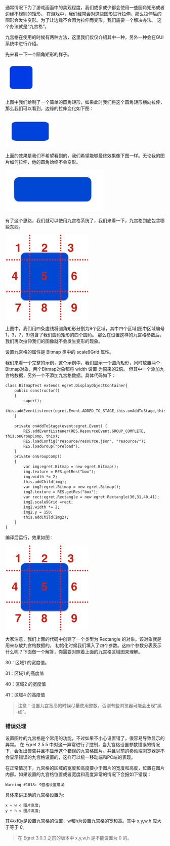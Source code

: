 通常情况下为了游戏画面中的美观程度，我们或多或少都会使用一些圆角矩形或者边缘不规则的矩形。 在游戏中，我们经常会对这些图形进行拉伸。那么拉伸后的图形会发生变形。为了让边缘不会因为拉伸而变形，我们需要一个解决办法。 这个办法就是“九宫格”。

九宫格在使用的时候有两种方法，这里我们仅仅介绍其中一种，另外一种会在GUI系统中进行介绍。

先来看一下一个圆角矩形的样子。

![](556564e1ddd8d.png)

上图中我们绘制了一个简单的圆角矩形，如果此时我们将这个圆角矩形横向拉伸，那么我们可以看到，边缘的拉伸变化如下图：

![](556564e1e524c.png)

上面的效果是我们不希望看到的，我们希望能够最终效果像下图一样。无论我的图片如何拉伸，他的圆角始终不会变形。

![](556564e1e5d41.png)

有了这个思路，我们就可以使用九宫格系统了，我们来看一下，九宫格到底包含哪些东西。

![](556564e1e68d5.png)

上图中，我们用四条虚线将圆角矩形分割为9个区域，其中四个区域(图中区域编号1，3，7，9)包含了我们圆角矩形的四个圆角。 那么在设置这样的九宫格参数后，我们再次拉伸我们的图像就不会发生变形的现象。

设置九宫格的属性是 Bitmap 类中的 scale9Grid 属性。

我们来看一个完整的示例，这个示例中，我们显示一个圆角矩形，同时放置两个Bitmap对象，两个Bitmap对象都将 width 设置 为原来的2倍。 但其中一个添加九宫格数据，另外一个不添加九宫格数据。具体代码如下：

```
class BitmapTest extends egret.DisplayObjectContainer{
    public constructor()
    {
        super();
        this.addEventListener(egret.Event.ADDED_TO_STAGE,this.onAddToStage,this);
    }
    
    private onAddToStage(event:egret.Event) {
        RES.addEventListener(RES.ResourceEvent.GROUP_COMPLETE, this.onGroupComp, this);
        RES.loadConfig("resource/resource.json", "resource/");
        RES.loadGroup("preload");
    }
    private onGroupComp()
    {
        var img:egret.Bitmap = new egret.Bitmap();
        img.texture = RES.getRes("box");
        img.width *= 2;
        this.addChild(img);
        var img2:egret.Bitmap = new egret.Bitmap();
        img2.texture = RES.getRes("box");
        var rect:egret.Rectangle = new egret.Rectangle(30,31,40,41);
        img2.scale9Grid =rect;
        img2.width *= 2;
        img2.y = 150;
        this.addChild(img2);
    }
}
```

编译后运行，效果如图：

![](556564e1e68d5.png)

大家注意，我们上面的代码中创建了一个类型为 Rectangle 的对象。该对象就是用来存放九宫格数据的。 初始化时候我们填入了四个参数。这四个参数分表表示什么呢？下面做一个解答，你需要对照着上面的九宫格区域图来理解。

30：区域1 的宽度值。

31：区域1 的高度值

40：区域2 的宽度值

41：区域4 的高度值

>注意：设置九宫宽高的时候尽量使用整数，否则有些浏览器可能会出现“黑线”。


### 错误处理

设置图片的九宫格是个常用的功能，不过如果不小心设置错了，很容易导致显示的异常。 在 Egret 2.5.5 中对这一异常进行了控制，当九宫格设置参数错误的情况下，会发出警告并且不显示这个错误的九宫格图片。并且以前的移动端浏览器是不会显示错误的九宫格设置的，这样可以统一移动端和PC端的表现。

在正常情况下，九宫格的区域的宽度和高度要小于图片的宽度和高度，位置在图片内部。如果设置的九宫格位置或者宽度和高度异常的情况下会报如下错误：

```
Warning #1018: 9宫格设置错误
```

具体来讲正确的九宫格设置为:
```
x + w < 图片宽度;
y + h < 图片高度;
```
其中`x`和`y`是设置九宫格的位置，w和h为设置九宫格的宽和高。其中 x,y,w,h 应大于等于 0。

> 在 Egret 3.0.3 之前的版本中 x,y,w,h 是不能设置为 0 的。
